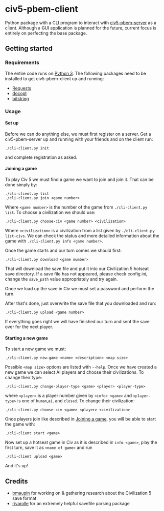 # civ5-pbem-client
Python package with a CLI program to interact with [civ5-pbem-server](https://github.com/mcybulsk/civ5-pbem-server) as a client. Although a GUI application is planned for the future, current focus is entirely on perfecting the base package.

## Getting started
### Requirements
The entire code runs on [Python 3](https://www.python.org/about/).
The following packages need to be installed to get civ5-pbem-client up and running:

* [Requests](http://docs.python-requests.org/en/master/)
* [docopt](https://github.com/docopt/docopt)
* [bitstring](https://pythonhosted.org/bitstring/)

### Usage
#### Set up
Before we can do anything else, we must first register on a server. Get a civ5-pbem-server up and running with your friends and on the client run:
```
./cli-client.py init
```
and complete registration as asked.

#### Joining a game
To play Civ 5 we must find a game we want to join and join it. That can be done simply by:
```
./cli-client.py list
./cli-client.py join <game number>
```
Where `<game number>` is the number of the game from `./cli-client.py list`.
To choose a civilization we should use:
```
./cli-client.py choose-civ <game number> <civilization>
```
Where `<civilization>` is a civilization from a list given by `./cli-client.py list-civs`.
We can check the status and more detailed information about the game with `./cli-client.py info <game number>`.

Once the game starts and our turn comes we should first:
```
./cli-client.py download <game number>
```
That will download the save file and put it into our Civilization 5 hotseat save directory. If a save file has not appeared, please check config.ini, change the `save_path` value appropriately and try again.

Once we load up the save in Civ we must set a password and perform the turn.

After that's done, just overwrite the save file that you downloaded and run:
```
./cli-client.py upload <game number>
```
If everything goes right we will have finished our turn and sent the save over for the next player.

#### Starting a new game
To start a new game we must:
```
./cli-client.py new-game <name> <description> <map size>
```
Possible `<map size>` options are listed with `--help`.
Once we have created a new game we can select AI players and choose their
civilizations. 
To change their type:
```
./cli-client.py change-player-type <game> <player> <player-type>
```
where `<player>` is a player number given by `<info> <game>` and `<player-type>`
is one of `human`,`ai`, and `closed`.
To change their civilization:
```
./cli-client.py choose-civ <game> <player> <civilization>
```

Once players join like described in [Joining a game](https://github.com/civ5-pbem/civ5-pbem-client#joining-a-game), you will be able to start
the game with:
```
./cli-client start <game>
```
Now set up a hotseat game in Civ as it is described in `info <game>`, play the
first turn, save it as `<name of game>` and run
```
./cli-client upload <game>
```

And it's up!

## Credits
* [bmaupin](https://github.com/bmaupin/js-civ5save) for working on & gathering research about the Civilization 5 save format
* [rivarolle](https://github.com/rivarolle/civ5-saveparser) for an extremely helpful savefile parsing package
